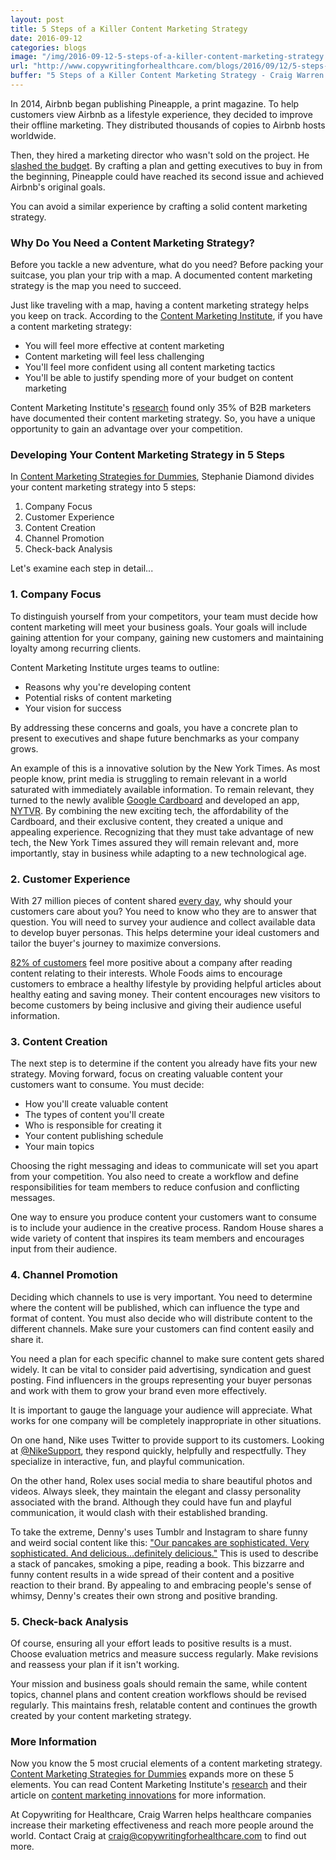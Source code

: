 ```yaml
---
layout: post
title: 5 Steps of a Killer Content Marketing Strategy
date: 2016-09-12
categories: blogs
image: "/img/2016-09-12-5-steps-of-a-killer-content-marketing-strategy.png"
url: "http://www.copywritingforhealthcare.com/blogs/2016/09/12/5-steps-of-a-killer-content-marketing-strategy.html"
buffer: "5 Steps of a Killer Content Marketing Strategy - Craig Warren http://www.copywritingforhealthcare.com/blogs/2016/09/12/5-steps-of-a-killer-content-marketing-strategy.html"
---
```


In 2014, Airbnb began publishing Pineapple, a print magazine. To help customers view Airbnb as a lifestyle experience, they decided to improve their offline marketing. They distributed thousands of copies to Airbnb hosts worldwide.

Then, they hired a marketing director who wasn't sold on the project. He [slashed the budget](http://www.wsj.com/articles/heres-what-happened-to-pineapple-airbnbs-one-off-print-magazine-1449684006). By crafting a plan and getting executives to buy in from the beginning, Pineapple could have reached its second issue and achieved Airbnb's original goals.

You can avoid a similar experience by crafting a solid content marketing strategy.

### Why Do You Need a Content Marketing Strategy?

Before you tackle a new adventure, what do you need? Before packing your suitcase, you plan your trip with a map. A documented content marketing strategy is the map you need to succeed. 

Just like traveling with a map, having a content marketing strategy helps you keep on track. According to the [Content Marketing Institute](http://contentmarketinginstitute.com/developing-a-strategy/), if you have a content marketing strategy:
* You will feel more effective at content marketing
* Content marketing will feel less challenging 
* You'll feel more confident using all content marketing tactics 
* You'll be able to justify spending more of your budget on content marketing

Content Marketing Institute's [research](http://contentmarketinginstitute.com/research/) found only 35% of B2B marketers have documented their content marketing strategy. So, you have a unique opportunity to gain an advantage over your competition.  

### Developing Your Content Marketing Strategy in 5 Steps

In [Content Marketing Strategies for Dummies](https://www.amazon.com/Content-Marketing-Strategies-Dummies-Stephanie/dp/1119154545), Stephanie Diamond divides your content marketing strategy into 5 steps:

1. Company Focus
2. Customer Experience
3. Content Creation
4. Channel Promotion
5. Check-back Analysis

Let's examine each step in detail...

### 1. Company Focus 

To distinguish yourself from your competitors, your team must decide how content marketing will meet your business goals. Your goals will include gaining attention for your company, gaining new customers and maintaining loyalty among recurring clients.

Content Marketing Institute urges teams to outline: 

* Reasons why you're developing content 
* Potential risks of content marketing 
* Your vision for success 

By addressing these concerns and goals, you have a concrete plan to present to executives and shape future benchmarks as your company grows. 

An example of this is a innovative solution by the New York Times. As most people know, print media is struggling to remain relevant in a world saturated with immediately available information. To remain relevant, they turned to the newly avalible [Google Cardboard](https://vr.google.com/cardboard/) and developed an app, [NYTVR](https://www.nytimes.com/marketing/nytvr/index.html). By combining the new exciting tech, the affordability of the Cardboard, and their exclusive content, they created a unique and appealing experience. Recognizing that they must take advantage of new tech, the New York Times assured they will remain relevant and, more importantly, stay in business while adapting to a new technological age.  

### 2. Customer Experience 

With 27 million pieces of content shared [every day]((http://www.slideshare.net/NewsCred/50-best-stats-presentation?ref=http://localvox.com/content-marketing-is-the-secret-to-local-marketing-success/)), why should your customers care about you? You need to know who they are to answer that question.
 You will need to survey your audience and collect available data to develop buyer personas. This helps determine your ideal customers and tailor the buyer's journey to maximize conversions.

[82% of customers](http://www.demandmetric.com/content/content-marketing-infographic) feel more positive about a company after reading content relating to their interests. Whole Foods aims to encourage customers to embrace a healthy lifestyle by providing helpful articles about healthy eating and saving money. Their content encourages new visitors to become customers by being inclusive and giving their audience useful information. 

### 3. Content Creation 

The next step is to determine if the content you already have fits your new strategy. Moving forward, focus on creating valuable content your customers want to consume. You must decide: 

* How you'll create valuable content 
* The types of content you'll create
* Who is responsible for creating it 
* Your content publishing schedule 
* Your main topics 

Choosing the right messaging and ideas to communicate will set you apart from your competition. You also need to create a workflow and define responsibilities for team members to reduce confusion and conflicting messages. 

One way to ensure you produce content your customers want to consume is to include your audience in the creative process. Random House shares a wide variety of content that inspires its team members and encourages input from their audience.

### 4. Channel Promotion 

Deciding which channels to use is very important. You need to determine where the content will be published, which can influence the type and format of content. You must also decide who will distribute content to the different channels. Make sure your customers can find content easily and share it.

You need a plan for each specific channel to make sure content gets shared widely. It can be vital to consider paid advertising, syndication and guest posting. Find influencers in the groups representing your buyer personas and work with them to grow your brand even more effectively. 

It is important to gauge the language your audience will appreciate. What works for one company will be completely inappropriate in other situations. 

On one hand, Nike uses Twitter to provide support to its customers. Looking at [@NikeSupport](https://twitter.com/nikesupport), they respond quickly, helpfully and respectfully. They specialize in interactive, fun, and playful communication. 

On the other hand, Rolex uses social media to share beautiful photos and videos. Always sleek, they maintain the elegant and classy personality associated with the brand. Although they could have fun and playful communication, it would clash with their established branding. 

To take the extreme, Denny's uses Tumblr and Instagram to share funny and weird social content like this: ["Our pancakes are sophisticated. Very sophisticated. And delicious…definitely delicious."](http://blog.dennys.com/post/150057117178/our-pancakes-are-sophisticated-very) This is used to describe a stack of pancakes, smoking a pipe, reading a book. This bizzarre and funny content results in a wide spread of their content and a positive reaction to their brand. By appealing to and embracing people's sense of whimsy, Denny's creates their own strong and positive branding.

### 5. Check-back Analysis 

Of course, ensuring all your effort leads to positive results is a must. Choose evaluation metrics and measure success regularly. Make revisions and reassess your plan if it isn't working. 

Your mission and business goals should remain the same, while content topics, channel plans and content creation workflows should be revised regularly. This maintains fresh, relatable content and continues the growth created by your content marketing strategy.
 
### More Information

Now you know the 5 most crucial elements of a content marketing strategy. [Content Marketing Strategies for Dummies](https://www.amazon.com/Content-Marketing-Strategies-Dummies-Stephanie/dp/1119154545) expands more on these 5 elements. You can read Content Marketing Institute's [research](http://contentmarketinginstitute.com/research/) and their article on [content marketing innovations](http://contentmarketinginstitute.com/2016/07/content-marketing-best-brands/) for more information. 


At Copywriting for Healthcare, Craig Warren helps healthcare companies increase their marketing effectiveness and reach more people around the world. Contact Craig at craig@copywritingforhealthcare.com to find out more.